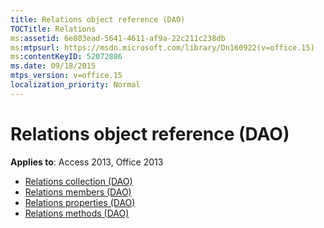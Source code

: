 ```yaml
---
title: Relations object reference (DAO)
TOCTitle: Relations
ms:assetid: 6e803ead-5641-4611-af9a-22c211c238db
ms:mtpsurl: https://msdn.microsoft.com/library/Dn160922(v=office.15)
ms:contentKeyID: 52072886
ms.date: 09/18/2015
mtps_version: v=office.15
localization_priority: Normal
---
```


# Relations object reference (DAO)

**Applies to**: Access 2013, Office 2013

- [Relations collection (DAO)](relations-collection-dao.md)
- [Relations members (DAO)](relations-members-dao.md)
- [Relations properties (DAO)](relations-properties-dao.md)
- [Relations methods (DAO)](relations-methods-dao.md)

